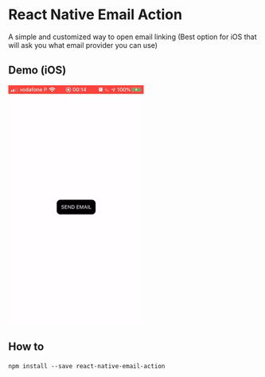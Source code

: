# React Native Email Action
A simple and customized way to open email linking (Best option for iOS that will ask you what email provider you can use)

## Demo (iOS)
![Alt Text](https://github.com/ErickMaeda/react-native-email-action/blob/master/example/ezgif.com-gif-maker.gif)

## How to
```
npm install --save react-native-email-action
```
